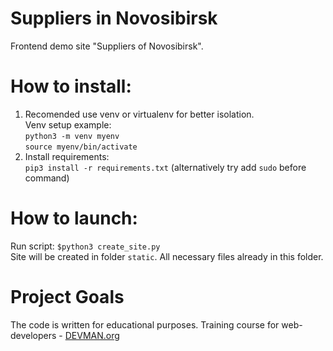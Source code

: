 # Suppliers in Novosibirsk

Frontend demo site "Suppliers of Novosibirsk".

# How to install:
1. Recomended use venv or virtualenv for better isolation.\
   Venv setup example: \
   `python3 -m venv myenv`\
   `source myenv/bin/activate`
2. Install requirements: \
   `pip3 install -r requirements.txt` (alternatively try add `sudo` before command)
# How to launch:
Run script:
`$python3 create_site.py`\
Site will be created in folder `static`. All necessary files already in this folder.

# Project Goals

The code is written for educational purposes. Training course for web-developers - [DEVMAN.org](https://devman.org)
